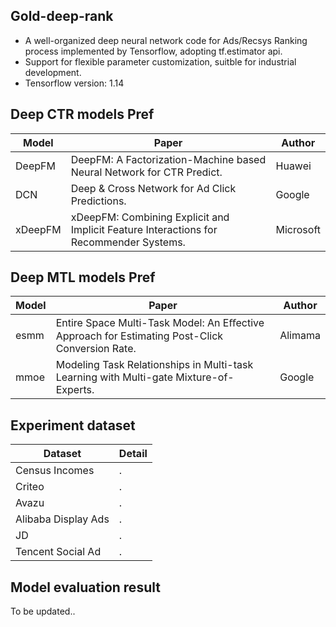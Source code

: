 ## Gold-deep-rank 
* A well-organized deep neural network code for Ads/Recsys Ranking process implemented by Tensorflow, adopting tf.estimator api.
* Support for flexible parameter customization, suitble for industrial development.
* Tensorflow version: 1.14

## Deep CTR models Pref

|Model|Paper|Author|
|----| ---- |----|
|DeepFM|DeepFM: A Factorization-Machine based Neural Network for CTR Predict.|Huawei|
|DCN|Deep & Cross Network for Ad Click Predictions.|Google|
|xDeepFM|xDeepFM: Combining Explicit and Implicit Feature Interactions for Recommender Systems.|Microsoft|

## Deep MTL models Pref 

|Model|Paper|Author|
|----| ---- |----|
|esmm|Entire Space Multi-Task Model: An Eﬀective Approach for Estimating Post-Click Conversion Rate.|Alimama|
|mmoe|Modeling Task Relationships in Multi-task Learning with Multi-gate Mixture-of-Experts.|Google|

## Experiment dataset
|Dataset|Detail|
|----|----|
|Census Incomes|.
|Criteo|.
|Avazu|.
|Alibaba Display Ads|.
|JD|.
|Tencent Social Ad|.

## Model evaluation result
To be updated..


